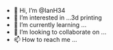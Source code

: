 - 👋 Hi, I’m @IanH34
- 👀 I’m interested in ...3d printing
- 🌱 I’m currently learning ...
- 💞️ I’m looking to collaborate on ...
- 📫 How to reach me ...

<!---
IanH34/IanH34 is a ✨ special ✨ repository because its `README.md` (this file) appears on your GitHub profile.
You can click the Preview link to take a look at your changes.
--->
